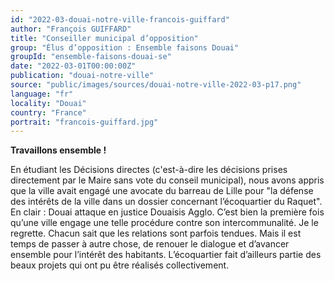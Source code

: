 ```yaml
---
id: "2022-03-douai-notre-ville-francois-guiffard"
author: "François GUIFFARD"
title: "Conseiller municipal d’opposition"
group: "Élus d’opposition : Ensemble faisons Douai"
groupId: "ensemble-faisons-douai-se"
date: "2022-03-01T00:00:00Z"
publication: "douai-notre-ville"
source: "public/images/sources/douai-notre-ville-2022-03-p17.png"
language: "fr"
locality: "Douai"
country: "France"
portrait: "francois-guiffard.jpg"
---
```


**Travaillons ensemble !**

En étudiant les Décisions directes (c'est-à-dire les décisions prises directement par le Maire sans vote du conseil municipal), nous avons appris que la ville avait engagé une avocate du barreau de Lille pour "la défense des intérêts de la ville dans un dossier concernant l’écoquartier du Raquet". En clair : Douai attaque en justice Douaisis Agglo. C’est bien la première fois qu’une ville engage une telle procédure contre son intercommunalité. Je le regrette. Chacun sait que les relations sont parfois tendues. Mais il est temps de passer à autre chose, de renouer le dialogue et d’avancer ensemble pour l’intérêt des habitants. L’écoquartier fait d’ailleurs partie des beaux projets qui ont pu être réalisés collectivement.
